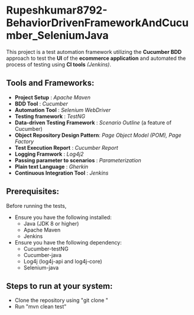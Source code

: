 # Rupeshkumar8792-BehaviorDrivenFrameworkAndCucumber_SeleniumJava
This project is a test automation framework utilizing the **Cucumber BDD** approach to test the **UI** of the **ecommerce application** and automated the process of testing using **CI tools** *(Jenkins)*.

## Tools and Frameworks:
- **Project Setup** : *Apache Maven*
- **BDD Tool**      : *Cucumber*
- **Automation Tool** : *Selenium WebDriver*
- **Testing framework** : *TestNG*
- **Data-driven Testing Framework** : *Scenario Outline* (a feature of Cucumber)
- **Object Repository Design Pattern**: *Page Object Model (POM), Page Factory*
- **Test Execution Report** : *Cucumber Report*
- **Logging Framwork** :  *Log4j2*
- **Passing parameter to scenarios** : *Parameterization*
- **Plain text Language** : *Gherkin*
- **Continuous Integration Tool** : *Jenkins*

## Prerequisites:
Before running the tests,
- Ensure you have the following installed:
   - Java (JDK 8 or higher)
   - Apache Maven
   - Jenkins
- Ensure you have the following dependency:
   - Cucumber-testNG
   - Cucumber-java
   - Log4j (log4j-api and log4j-core)
   - Selenium-java

## Steps to run at your system:
- Clone the repository using "git clone "
- Run "mvn clean test"


